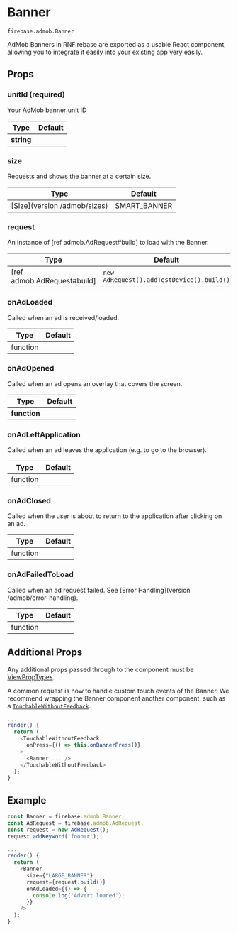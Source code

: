 # Banner

```
firebase.admob.Banner
```

AdMob Banners in RNFirebase are exported as a usable React component, allowing you to integrate it easily into your existing app very easily.

## Props

### unitId (required)

Your AdMob banner unit ID

| Type | Default |
| --------- | ------- |
| **string** |   |

### size

Requests and shows the banner at a certain size.

| Type | Default |
| --------- | ------- |
| [Size](version /admob/sizes) | SMART_BANNER  |

### request

An instance of [ref admob.AdRequest#build] to load with the Banner.

| Type | Default |
| --------- | ------- |
| [ref admob.AdRequest#build]  | `new AdRequest().addTestDevice().build()`  |

### onAdLoaded

Called when an ad is received/loaded. 

| Type | Default |
| --------- | ------- |
| function  |  |

### onAdOpened

Called when an ad opens an overlay that covers the screen.

| Type | Default |
| --------- | ------- |
| **function**  |  |

### onAdLeftApplication

Called when an ad leaves the application (e.g. to go to the browser).

| Type | Default |
| --------- | ------- |
| function  |  |

### onAdClosed

Called when the user is about to return to the application after clicking on an ad.

| Type | Default |
| --------- | ------- |
| function  |  |

### onAdFailedToLoad

Called when an ad request failed. See [Error Handling](version /admob/error-handling).

| Type | Default |
| --------- | ------- |
| function  |  |

## Additional Props

Any additional props passed through to the component must be [ViewPropTypes](https://facebook.github.io/react-native/docs/viewproptypes.html).

A common request is how to handle custom touch events of the Banner. We recommend wrapping the Banner component another component, such as a [`TouchableWithoutFeedback`](https://facebook.github.io/react-native/docs/touchablewithoutfeedback.html).

```js
...
render() {
  return (
    <TouchableWithoutFeedback
      onPress={() => this.onBannerPress()}
    >
      <Banner ... />
    </TouchableWithoutFeedback>
  );
}
```

## Example

```js
const Banner = firebase.admob.Banner;
const AdRequest = firebase.admob.AdRequest;
const request = new AdRequest();
request.addKeyword('foobar');

...
render() {
  return (
    <Banner
      size={"LARGE_BANNER"}
      request={request.build()}
      onAdLoaded={() => {
        console.log('Advert loaded');
      }}
    />
  );
}
```
